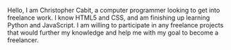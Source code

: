 Hello, I am Christopher Cabit, a computer programmer looking to get into freelance work.
I know HTML5 and CSS, and am finishing up learning Python and JavaScript.
I am willing to participate in any freelance projects that would further my knowledge and help me with my goal to become a freelancer.
